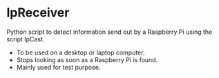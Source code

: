 # IpReceiver
 Python script to detect information send out by a Raspberry Pi using the script IpCast.
 - To be used on a desktop or laptop computer.
 - Stops looking as soon as a Raspberry Pi is found.
 - Mainly used for test purpose.
